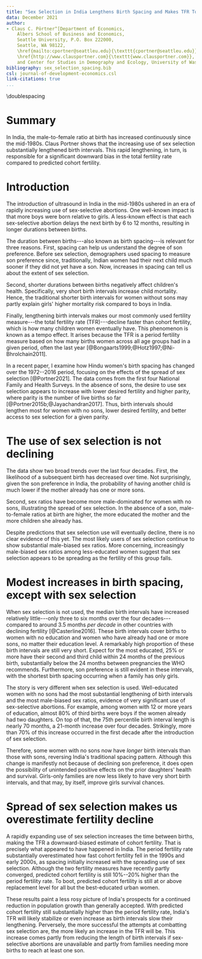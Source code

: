 ```yaml
---
title: "Sex Selection in India Lengthens Birth Spacing and Makes TFR Too Low"
data: December 2021
author:
- Claus C. Pörtner^[Department of Economics,
    Albers School of Business and Economics,
    Seattle University, P.O. Box 222000,
    Seattle, WA 98122,
    \href{mailto:cportner@seattleu.edu}{\texttt{cportner@seattleu.edu}},
    \href{http://www.clausportner.com}{\texttt{www.clausportner.com}},
    and Center for Studies in Demography and Ecology, University of Washington]
bibliography: sex_selection_spacing.bib
csl: journal-of-development-economics.csl
link-citations: true
...
```


\doublespacing

# Summary

In India, the male-to-female ratio at birth has increased continuously since the mid-1980s. 
Claus Portner shows that the increasing use of sex selection substantially 
lengthened birth intervals. 
This rapid lengthening, in turn, is responsible for a significant downward bias in the 
total fertility rate compared to predicted cohort fertility. 


# Introduction

The introduction of ultrasound in India in the mid-1980s ushered in an era of rapidly 
increasing use of sex-selective abortions. 
One well-known impact is that more boys were born relative to girls. 
A less-known effect is that each sex-selective abortion delays the next birth by 6 
to 12 months, resulting in longer durations between births.

The duration between births---also known as birth spacing---is relevant for three reasons.
First, spacing can help us understand the degree of son preference. 
Before sex selection, demographers used spacing to measure son preference since, 
traditionally, Indian women had their next child much sooner if they did not yet have a 
son. 
Now, increases in spacing can tell us about the extent of sex selection.

Second, shorter durations between births negatively affect children's health. 
Specifically, very short birth intervals increase child mortality. 
Hence, the traditional shorter birth intervals for women without sons may partly explain
girls' higher mortality risk compared to boys in India.

Finally, lengthening birth intervals makes our most commonly used fertility measure---the 
total fertility rate (TFR)---decline faster than cohort fertility, which is how many 
children women eventually have. 
This phenomenon is known as a tempo effect. 
It arises because the TFR is a period fertility measure based on how many births women 
across all age groups had in a given period, often the last year 
[@Bongaarts1999;@Hotz1997;@Ni-Bhrolchain2011].

In a recent paper, I examine how Hindu women's birth spacing has changed over the 
1972--2016 period, focusing on the effects of the spread of sex selection [@Portner2021]. 
The data comes from the first four National Family and Health Surveys. 
In the absence of sons, the desire to use sex selection appears to increase with lower 
desired fertility and higher parity, where parity is the number of live births so far 
[@Portner2015b;@Jayachandran2017]. 
Thus, birth intervals should lengthen most for women with no sons, lower desired 
fertility, and better access to sex selection for a given parity.


# The use of sex selection is not declining

The data show two broad trends over the last four decades. 
First, the likelihood of a subsequent birth has decreased over time. 
Not surprisingly, given the son preference in India, the probability of having another 
child is much lower if the mother already has one or more sons. 

Second, sex ratios have become more male-dominated for women with no sons, illustrating 
the spread of sex selection. 
In the absence of a son, male-to-female ratios at birth are higher, the more educated the 
mother and the more children she already has.

Despite predictions that sex selection use will eventually decline, there is no clear 
evidence of this yet. 
The most likely users of sex selection continue to show substantial male-biased sex 
ratios. 
More concerning, increasingly male-biased sex ratios among less-educated women suggest 
that sex selection appears to be spreading as the fertility of this group falls.


# Modest increases in birth spacing, except with sex selection

When sex selection is not used, the median birth intervals have increased relatively 
little---only three to six months over the four decades---compared to around 3.5 months 
*per decade* in other countries with declining fertility [@Casterline2016]. 
These birth intervals cover births to women with no education and women who have already 
had one or more sons, no matter their education level. 
A remarkably high proportion of these birth intervals are still very short. 
Expect for the most educated, 25% or more have their second and third child within 24 
months of the previous birth, substantially below the 24 months between pregnancies the 
WHO recommends. 
Furthermore, son preference is still evident in these intervals, with the shortest birth 
spacing occurring when a family has only girls.

The story is very different when sex selection is used. 
Well-educated women with no sons had the most substantial lengthening of birth intervals 
and the most male-biased sex ratios, evidence of very significant use of sex-selective 
abortions. 
For example, among women with 12 or more years of education, almost 80% of third births 
were boys if the women already had two daughters. 
On top of that, the 75th percentile birth interval length is nearly 70 months, a 
21-month increase over four decades. 
Strikingly, more than 70% of this increase occurred in the first decade after the 
introduction of sex selection.

Therefore, some women with no sons now have *longer* birth intervals than those with sons, 
reversing India's traditional spacing pattern. 
Although this change is manifestly not because of declining son preference, it does open 
the possibility of unintended positive effects on the prior daughters' health and 
survival.
Girls-only families are now less likely to have very short birth intervals, and that may, 
by itself, improve girls survival chances.


# Spread of sex selection makes us overestimate fertility decline


A rapidly expanding use of sex selection increases the time between births, making the 
TFR a downward-biased estimate of cohort fertility. 
That is precisely what appeared to have happened in India. 
The period fertility rate substantially overestimated how fast cohort fertility fell in 
the 1990s and early 2000s, as spacing initially increased with the spreading use of sex 
selection. 
Although the two fertility measures have recently partly converged, predicted cohort 
fertility is still 10%--20% higher than the period fertility rate. 
To boot, predicted cohort fertility is still at or above replacement level for all but 
the best-educated urban women.

These results paint a less rosy picture of India's prospects for a continued reduction in 
population growth than generally accepted. 
With predicted cohort fertility still substantially higher than the period fertility rate, 
India's TFR will likely stabilize or even increase as birth intervals slow their 
lengthening. 
Perversely, the more successful the attempts at combatting sex selection are, the more 
likely an increase in the TFR will be. 
This increase comes partly from reducing the length of birth intervals if sex-selective 
abortions are unavailable and partly from families needing more births to reach at 
least one son.




